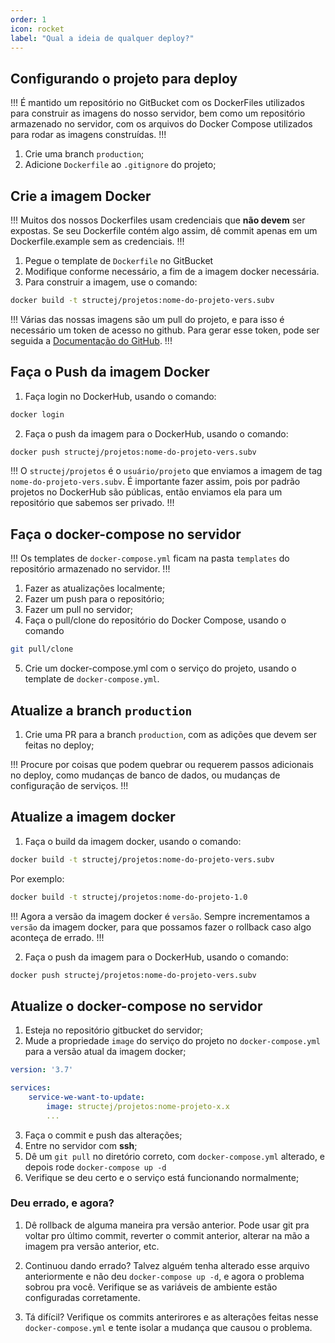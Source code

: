 ```yaml
---
order: 1
icon: rocket
label: "Qual a ideia de qualquer deploy?"
---
```


<!-- Ultima atualização: 22/09/2023 -->
<!-- Autor(es): Artur Padovesi e Pedro Augusto Ramalho Duarte -->

## Configurando o projeto para deploy

!!!
É mantido um repositório no GitBucket com os DockerFiles utilizados para construir as imagens do nosso servidor, bem como um repositório armazenado no servidor, com os arquivos do Docker Compose utilizados para rodar as imagens construídas.
!!!

1. Crie uma branch `production`;
2. Adicione `Dockerfile` ao `.gitignore` do projeto;

## Crie a imagem Docker

!!!
Muitos dos nossos Dockerfiles usam credenciais que **não devem** ser expostas. Se seu Dockerfile contém algo assim, dê commit apenas em um Dockerfile.example sem as credenciais.
!!!

1. Pegue o template de `Dockerfile` no GitBucket
2. Modifique conforme necessário, a fim de a imagem docker necessária.
3. Para construir a imagem, use o comando:

```bash Terminal
docker build -t structej/projetos:nome-do-projeto-vers.subv
```

!!!
Várias das nossas imagens são um pull do projeto, e para isso é necessário um token de acesso no github. Para gerar esse token, pode ser seguida a [Documentação do GitHub](https://docs.github.com/pt/authentication/keeping-your-account-and-data-secure/creating-a-personal-access-token#creating-a-personal-access-token-classic).
!!!

## Faça o Push da imagem Docker

1. Faça login no DockerHub, usando o comando:

```bash Terminal
docker login
```

2. Faça o push da imagem para o DockerHub, usando o comando:

```bash Terminal
docker push structej/projetos:nome-do-projeto-vers.subv
```

!!!
O `structej/projetos` é o `usuário/projeto` que enviamos a imagem de tag `nome-do-projeto-vers.subv`. É importante fazer assim, pois por padrão projetos no DockerHub são públicas, então enviamos ela para um repositório que sabemos ser privado.
!!!

## Faça o docker-compose no servidor

!!!
Os templates de `docker-compose.yml` ficam na pasta `templates` do repositório armazenado no servidor.
!!!

1. Fazer as atualizações localmente;
2. Fazer um push para o repositório;
3. Fazer um pull no servidor;
4. Faça o pull/clone do repositório do Docker Compose, usando o comando

```bash Terminal
git pull/clone
```

5. Crie um docker-compose.yml com o serviço do projeto, usando o template de `docker-compose.yml`.

## Atualize a branch `production`

1. Crie uma PR para a branch `production`, com as adições que devem ser feitas no deploy;

!!!
Procure por coisas que podem quebrar ou requerem passos adicionais no deploy, como mudanças de banco de dados, ou mudanças de configuração de serviços.
!!!

## Atualize a imagem docker

1. Faça o build da imagem docker, usando o comando:

```bash Terminal
docker build -t structej/projetos:nome-do-projeto-vers.subv
```

Por exemplo:

```bash Terminal
docker build -t structej/projetos:nome-do-projeto-1.0
```

!!!
Agora a versão da imagem docker é `versão`. Sempre incrementamos a `versão` da imagem docker, para que possamos fazer o rollback caso algo aconteça de errado.
!!!

2. Faça o push da imagem para o DockerHub, usando o comando:

```bash Terminal
docker push structej/projetos:nome-do-projeto-vers.subv
```

## Atualize o docker-compose no servidor

1. Esteja no repositório gitbucket do servidor;
2. Mude a propriedade `image` do serviço do projeto no `docker-compose.yml` para a versão atual da imagem docker;

```yml Exemplo
version: '3.7'

services:
    service-we-want-to-update:
        image: structej/projetos:nome-projeto-x.x
        ...
```

3. Faça o commit e push das alterações;
4. Entre no servidor com **ssh**;
5. Dê um `git pull` no diretório correto, com `docker-compose.yml` alterado, e depois rode `docker-compose up -d`
6. Verifique se deu certo e o serviço está funcionando normalmente;

### Deu errado, e agora?

1. Dê rollback de alguma maneira pra versão anterior. Pode usar git pra voltar pro último commit, reverter o commit anterior, alterar na mão a imagem pra versão anterior, etc.

2. Continuou dando errado? Talvez alguém tenha alterado esse arquivo anteriormente e não deu `docker-compose up -d`, e agora o problema sobrou pra você. Verifique se as variáveis de ambiente estão configuradas corretamente.

3. Tá difícil? Verifique os commits anterirores e as alterações feitas nesse `docker-compose.yml` e tente isolar a mudança que causou o problema.

